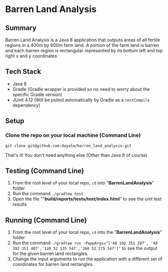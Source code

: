 # Barren Land Analysis

## Summary

Barren Land Analysis is a Java 8 application that outputs areas of all fertile regions in a 400m by 600m farm land. A portion of the farm land is barren and each barren region is rectangular represented by its bottom left and top right x and y coordinates.

## Tech Stack

* Java 8
* Gradle (Gradle wrapper is provided so no need to worry about the specific Gradle version)
* JUnit 4.12 (Will be pulled automatically by Gradle as a `testCompile` dependency)

## Setup

### Clone the repo on your local machine (Command Line)

`git clone git@github.com:dayalm/barren_land_analysis.git`

That's it! You don't need anything else (Other than Java 8 of course)

## Testing (Command Line)

1. From the root level of your local repo, `cd` into "**BarrenLandAnalysis**" folder
2. Run the command `./gradlew test`
3. Open the file ""**build/reports/tests/test/index.html**" to see the unit test results

## Running (Command Line)

1. From the root level of your local repo, `cd` into the "**BarrenLandAnalysis**" folder
2. Run the command `./gradlew run -PappArgs="['48 192 351 207', '48 392 351 407','120 52 135 547','260 52 275 547']"` to see the output for the given barren land rectangles. 
3. Change the input arguments to run the application with a different set of coordinates for barren land rectangles.



